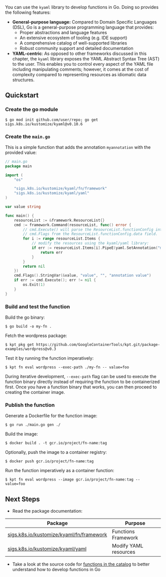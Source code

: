 You can use the `kyaml` library to develop functions in Go. Doing so provides
the following features:

- **General-purpose language:** Compared to Domain Specific Languages (DSL), Go
  is a general-purpose programming language that provides:
  - Proper abstractions and language features
  - An extensive ecosystem of tooling (e.g. IDE support)
  - A comprehensive catalog of well-supported libraries
  - Robust community support and detailed documentation
- **YAML-centric**: As opposed to other frameworks discussed in this chapter,
  the `kyaml` library exposes the YAML Abstract Syntax Tree (AST) to the user.
  This enables you to control every aspect of the YAML file including
  manipulating comments; however, it comes at the cost of complexity compared to
  representing resources as idiomatic data structures.

## Quickstart

### Create the go module

```shell
$ go mod init github.com/user/repo; go get sigs.k8s.io/kustomize/kyaml@v0.10.6
```

### Create the `main.go`

This is a simple function that adds the annotation `myannotation` with the
provided value:

```go
// main.go
package main

import (
	"os"

	"sigs.k8s.io/kustomize/kyaml/fn/framework"
	"sigs.k8s.io/kustomize/kyaml/yaml"
)

var value string

func main() {
	resourceList := &framework.ResourceList{}
	cmd := framework.Command(resourceList, func() error {
		// cmd.Execute() will parse the ResourceList.functionConfig into
		// cmd.Flags from the ResourceList.functionConfig.data field.
		for i := range resourceList.Items {
			// modify the resources using the kyaml/yaml library:
			if err := resourceList.Items[i].PipeE(yaml.SetAnnotation("myannotation", value)); err != nil {
				return err
			}
		}
		return nil
	})
	cmd.Flags().StringVar(&value, "value", "", "annotation value")
	if err := cmd.Execute(); err != nil {
		os.Exit(1)
	}
}
```

### Build and test the function

Build the go binary:

```shell
$ go build -o my-fn .
```

Fetch the wordpress package:

```shell
$ kpt pkg get https://github.com/GoogleContainerTools/kpt.git/package-examples/wordpress@v0.3
```

Test it by running the function imperatively:

```shell
$ kpt fn eval wordpress --exec-path ./my-fn -- value=foo
```

During iterative development, `--exec-path` flag can be used to execute the
function binary directly instead of requiring the function to be containerized
first. Once you have a function binary that works, you can then proceed to
creating the container image.

### Publish the function

Generate a Dockerfile for the function image:

```shell
$ go run ./main.go gen ./
```

Build the image:

```shell
$ docker build . -t gcr.io/project/fn-name:tag
```

Optionally, push the image to a container registry:

```shell
$ docker push gcr.io/project/fn-name:tag
```

Run the function imperatively as a container function:

```shell
$ kpt fn eval wordpress --image gcr.io/project/fn-name:tag -- value=foo
```

## Next Steps

- Read the package documentation:

| Package                                    | Purpose               |
| ------------------------------------------ | --------------------- |
| [sigs.k8s.io/kustomize/kyaml/fn/framework] | Functions Framework   |
| [sigs.k8s.io/kustomize/kyaml/yaml]         | Modify YAML resources |

- Take a look at the source code for [functions in the catalog] to better
  understand how to develop functions in Go

[sigs.k8s.io/kustomize/kyaml/fn/framework]:
  https://pkg.go.dev/sigs.k8s.io/kustomize/kyaml@v0.10.16/fn/framework#pkg-index
[sigs.k8s.io/kustomize/kyaml/yaml]:
  https://pkg.go.dev/sigs.k8s.io/kustomize/kyaml@v0.10.16/yaml
[functions in the catalog]:
  https://github.com/GoogleContainerTools/kpt-functions-catalog/tree/master/functions/go
